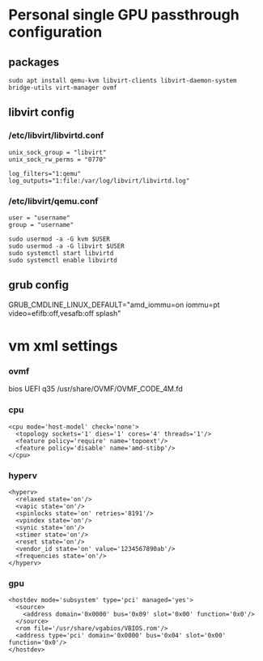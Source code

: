 # Personal single GPU passthrough configuration


## packages
```
sudo apt install qemu-kvm libvirt-clients libvirt-daemon-system bridge-utils virt-manager ovmf
```

## libvirt config

### /etc/libvirt/libvirtd.conf

```
unix_sock_group = "libvirt"
unix_sock_rw_perms = "0770"

log_filters="1:qemu"
log_outputs="1:file:/var/log/libvirt/libvirtd.log"
```

### /etc/libvirt/qemu.conf

```
user = "username"
group = "username"
```

```
sudo usermod -a -G kvm $USER 
sudo usermod -a -G libvirt $USER
sudo systemctl start libvirtd
sudo systemctl enable libvirtd
```

## grub config

GRUB_CMDLINE_LINUX_DEFAULT="amd_iommu=on iommu=pt video=efifb:off,vesafb:off splash"

# vm xml settings

### ovmf

bios UEFI
q35
/usr/share/OVMF/OVMF_CODE_4M.fd

### cpu

```
<cpu mode='host-model' check='none'>
  <topology sockets='1' dies='1' cores='4' threads='1'/>
  <feature policy='require' name='topoext'/>
  <feature policy='disable' name='amd-stibp'/>
</cpu>
```
    
### hyperv
```
<hyperv>
  <relaxed state='on'/>
  <vapic state='on'/>
  <spinlocks state='on' retries='8191'/>
  <vpindex state='on'/>
  <synic state='on'/>
  <stimer state='on'/>
  <reset state='on'/>
  <vendor_id state='on' value='1234567890ab'/>
  <frequencies state='on'/>
</hyperv>
```

### gpu

```
<hostdev mode='subsystem' type='pci' managed='yes'>
  <source>
    <address domain='0x0000' bus='0x09' slot='0x00' function='0x0'/>
  </source>
  <rom file='/usr/share/vgabios/VBIOS.rom'/>
  <address type='pci' domain='0x0000' bus='0x04' slot='0x00' function='0x0'/>
</hostdev>
```
